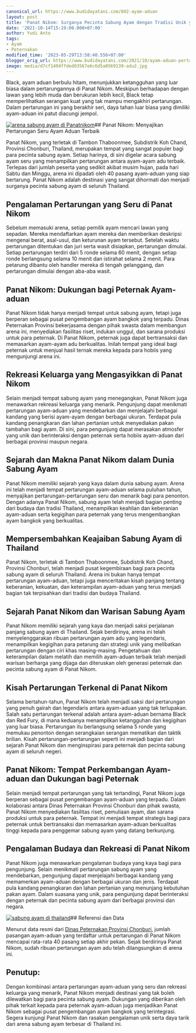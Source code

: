 ```yaml
---
canonical_url: https://www.budidayatani.com/602-ayam-aduan
layout: post
title: 'Panat Nikom: Surganya Pecinta Sabung Ayam dengan Tradisi Unik yang Menggetarkan'
date: '2021-10-14T15:19:00.000+07:00'
author: Yudi Anto
tags:
- Ayam
- Peternakan
modified_time: '2023-05-29T13:58:40.556+07:00'
blogger_orig_url: https://www.budidayatani.com/2021/10/ayam-aduan-pertarungan-hidup-mati-di.html
image: media/d7cf1494ffded03567e6c6d5a0569139-adu2.jpg
---
```

Black, ayam aduan berbulu hitam, menunjukkan ketangguhan yang luar biasa dalam pertarungannya di Panat Nikom. Meskipun berhadapan dengan lawan yang lebih muda dan berukuran lebih kecil, Black tetap memperlihatkan serangan kuat yang tak mampu mengakhiri pertarungan. Dalam pertarungan ini yang berakhir seri, daya tahan luar biasa yang dimiliki ayam-aduan ini patut diacungi jempol.

[![arena sabung ayam di Panatnikom](https://blogger.googleusercontent.com/img/b/R29vZ2xl/AVvXsEgd5b85Mml7HuLDT7sLdZCRSVDO3Yuc5ii93x8VNMo0clbldJbTJPJJraLYUmFpvIR-FJGka1UcZuoRT_R_0LOVHMK9KXN4vx4KLA3j59yXooLFMyxvExrKQQnRd0Poe_CXR_3Pe2b684STJyiSC5_4GxMhcv7dmpAh8r1-CNr4iewp14bhVHn0JMUP0g/w640-h444/adu2.jpg)](https://blogger.googleusercontent.com/img/b/R29vZ2xl/AVvXsEgd5b85Mml7HuLDT7sLdZCRSVDO3Yuc5ii93x8VNMo0clbldJbTJPJJraLYUmFpvIR-FJGka1UcZuoRT_R_0LOVHMK9KXN4vx4KLA3j59yXooLFMyxvExrKQQnRd0Poe_CXR_3Pe2b684STJyiSC5_4GxMhcv7dmpAh8r1-CNr4iewp14bhVHn0JMUP0g/s1732/adu2.jpg)## Panat Nikom: Menyajikan Pertarungan Seru Ayam Aduan Terbaik

Panat Nikom, yang terletak di Tambon Thaboonmee, Subdistrik Koh Chand, Provinsi Chonburi, Thailand, merupakan tempat yang sangat populer bagi para pecinta sabung ayam. Setiap harinya, di sini digelar acara sabung ayam seru yang menampilkan pertarungan antara ayam-ayam adu terbaik. Terlepas dari jumlah peserta yang sedikit akibat musim hujan, pada hari Sabtu dan Minggu, arena ini dipadati oleh 40 pasang ayam-aduan yang siap bertarung. Panat Nikom adalah destinasi yang sangat dihormati dan menjadi surganya pecinta sabung ayam di seluruh Thailand.

## Pengalaman Pertarungan yang Seru di Panat Nikom

Sebelum memasuki arena, setiap pemilik ayam mencari lawan yang sepadan. Mereka mendaftarkan ayam mereka dan memberikan deskripsi mengenai berat, asal-usul, dan keturunan ayam tersebut. Setelah waktu pertarungan ditentukan dan juri serta wasit disiapkan, pertarungan dimulai. Setiap pertarungan terdiri dari 5 ronde selama 60 menit, dengan setiap ronde berlangsung selama 10 menit dan istirahat selama 2 menit. Para petarung dibantu oleh handler mereka di tengah gelanggang, dan pertarungan dimulai dengan aba-aba wasit.

## Panat Nikom: Dukungan bagi Peternak Ayam-aduan

Panat Nikom tidak hanya menjadi tempat untuk sabung ayam, tetapi juga berperan sebagai pusat pengembangan ayam bangkok yang terpadu. Dinas Peternakan Provinsi bekerjasama dengan pihak swasta dalam membangun arena ini, menyediakan fasilitas riset, indukan unggul, dan sarana produksi untuk para peternak. Di Panat Nikom, peternak juga dapat bertransaksi dan memasarkan ayam-ayam adu berkualitas. Inilah tempat yang ideal bagi peternak untuk menjual hasil ternak mereka kepada para hobiis yang mengunjungi arena ini.

## Rekreasi Keluarga yang Mengasyikkan di Panat Nikom

Selain menjadi tempat sabung ayam yang menegangkan, Panat Nikom juga menawarkan rekreasi keluarga yang menarik. Pengunjung dapat menikmati pertarungan ayam-aduan yang mendebarkan dan menjelajahi berbagai kandang yang berisi ayam-ayam dengan berbagai ukuran. Terdapat pula kandang penangkaran dan lahan pertanian untuk menyediakan pakan tambahan bagi ayam. Di sini, para pengunjung dapat merasakan atmosfer yang unik dan berinteraksi dengan peternak serta hobiis ayam-aduan dari berbagai provinsi maupun negara.

## Sejarah dan Makna Panat Nikom dalam Dunia Sabung Ayam

Panat Nikom memiliki sejarah yang kaya dalam dunia sabung ayam. Arena ini telah menjadi tempat pertarungan ayam-aduan selama puluhan tahun, menyajikan pertarungan-pertarungan seru dan menarik bagi para penonton. Dengan adanya Panat Nikom, sabung ayam telah menjadi bagian penting dari budaya dan tradisi Thailand, menampilkan keahlian dan keberanian ayam-aduan serta kegigihan para peternak yang terus mengembangkan ayam bangkok yang berkualitas.

## Mempersembahkan Keajaiban Sabung Ayam di Thailand

Panat Nikom, terletak di Tambon Thaboonmee, Subdistrik Koh Chand, Provinsi Chonburi, telah menjadi pusat kegembiraan bagi para pecinta sabung ayam di seluruh Thailand. Arena ini bukan hanya tempat pertarungan ayam-aduan, tetapi juga menceritakan kisah panjang tentang keberanian, kekuatan, dan keterampilan ayam-aduan yang terus menjadi bagian tak terpisahkan dari tradisi dan budaya Thailand.

## Sejarah Panat Nikom dan Warisan Sabung Ayam

Panat Nikom memiliki sejarah yang kaya dan menjadi saksi perjalanan panjang sabung ayam di Thailand. Sejak berdirinya, arena ini telah menyelenggarakan ribuan pertarungan ayam adu yang legendaris, menampilkan kegigihan para petarung dan strategi unik yang melibatkan pertarungan dengan ciri khas masing-masing. Pengetahuan dan keterampilan dalam melatih dan memilih ayam-aduan terbaik telah menjadi warisan berharga yang dijaga dan diteruskan oleh generasi peternak dan pecinta sabung ayam di Panat Nikom.

## Kisah Pertarungan Terkenal di Panat Nikom

Selama bertahun-tahun, Panat Nikom telah menjadi saksi dari pertarungan yang penuh gairah dan legendaris antara ayam-aduan yang tak terlupakan. Salah satu pertarungan terkenal adalah antara ayam-aduan bernama Black dan Red Fury, di mana keduanya menampilkan ketangguhan dan kegigihan yang luar biasa. Pertarungan itu berlangsung selama 5 ronde yang memukau penonton dengan serangkaian serangan mematikan dan taktik brilian. Kisah pertarungan-pertarungan seperti ini menjadi bagian dari sejarah Panat Nikom dan menginspirasi para peternak dan pecinta sabung ayam di seluruh negeri.

## Panat Nikom: Tempat Perkembangan Ayam-aduan dan Dukungan bagi Peternak

Selain menjadi tempat pertarungan yang tak tertandingi, Panat Nikom juga berperan sebagai pusat pengembangan ayam-aduan yang terpadu. Dalam kolaborasi antara Dinas Peternakan Provinsi Chonburi dan pihak swasta, Panat Nikom menyediakan fasilitas riset, pemuliaan ayam, dan sarana produksi untuk para peternak. Tempat ini menjadi tempat strategis bagi para peternak untuk bertransaksi dan memasarkan ayam-aduan berkualitas tinggi kepada para penggemar sabung ayam yang datang berkunjung.

## Pengalaman Budaya dan Rekreasi di Panat Nikom

Panat Nikom juga menawarkan pengalaman budaya yang kaya bagi para pengunjung. Selain menikmati pertarungan sabung ayam yang mendebarkan, pengunjung dapat menjelajahi berbagai kandang yang memamerkan ayam-aduan dengan berbagai ukuran dan jenis. Terdapat pula kandang penangkaran dan lahan pertanian yang menunjang kebutuhan pakan ayam. Dalam suasana yang unik, para pengunjung dapat berinteraksi dengan peternak dan pecinta sabung ayam dari berbagai provinsi dan negara.

[![sabung ayam di thailand](https://blogger.googleusercontent.com/img/b/R29vZ2xl/AVvXsEinYGE9e8iLU-3B5kNHYDUc3eaE1qnTyRZ7Y9GKjSN3HjXZh684NMbKMDkDkPKlRA3nnDmV9iymbLMmojLhXTtiUVw2QkLAqA9NglNbCt290bYMseWYplojfp2NN3MBR3T7hGJiFL0rFZbMVrAea7jhm3_IObON5_pjjjR7WcXVRl3Z5joyKrYB6Ck77g/w640-h404/adu.jpg)](https://blogger.googleusercontent.com/img/b/R29vZ2xl/AVvXsEinYGE9e8iLU-3B5kNHYDUc3eaE1qnTyRZ7Y9GKjSN3HjXZh684NMbKMDkDkPKlRA3nnDmV9iymbLMmojLhXTtiUVw2QkLAqA9NglNbCt290bYMseWYplojfp2NN3MBR3T7hGJiFL0rFZbMVrAea7jhm3_IObON5_pjjjR7WcXVRl3Z5joyKrYB6Ck77g/s1901/adu.jpg)## Referensi dan Data

Menurut data resmi dari [Dinas Peternakan Provinsi Chonburi](http://www.chonburimots.go.th/en/), jumlah pasangan ayam-aduan yang terdaftar untuk pertarungan di Panat Nikom mencapai rata-rata 40 pasang setiap akhir pekan. Sejak berdirinya Panat Nikom, sudah ribuan pertarungan ayam adu telah dilangsungkan di arena ini.

## Penutup:

Dengan kombinasi antara pertarungan ayam-aduan yang seru dan rekreasi keluarga yang menarik, Panat Nikom menjadi destinasi yang tak boleh dilewatkan bagi para pecinta sabung ayam. Dukungan yang diberikan oleh pihak terkait kepada para peternak ayam-aduan juga menjadikan Panat Nikom sebagai pusat pengembangan ayam bangkok yang terintegrasi. Segera kunjungi Panat Nikom dan rasakan pengalaman unik serta daya tarik dari arena sabung ayam terbesar di Thailand ini.

